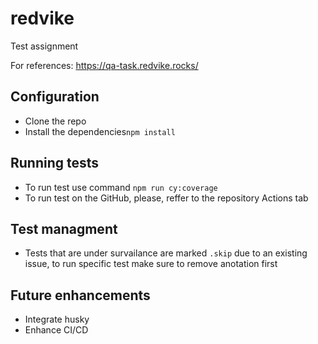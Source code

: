 # redvike

Test assignment

For references: https://qa-task.redvike.rocks/

## Configuration
- Clone the repo
- Install the dependencies`npm install`

## Running tests
- To run test use command `npm run cy:coverage`
- To run test on the GitHub, please, reffer to the repository Actions tab 

## Test managment
- Tests that are under survailance are marked `.skip` due to an existing issue, to run specific test make sure to remove anotation first

## Future enhancements 
- Integrate husky 
- Enhance CI/CD

